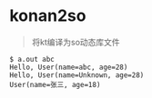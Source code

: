 konan2so
===

> 将kt编译为so动态库文件

```
$ a.out abc
Hello, User(name=abc, age=28)
Hello, User(name=Unknown, age=28)
User(name=张三, age=18)
```
